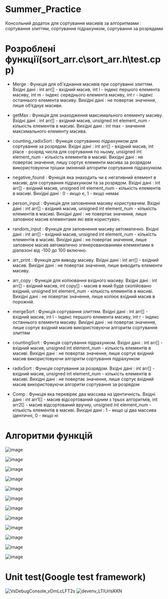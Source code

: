 # Summer_Practice
Консольний додаток для сортування масивів за алгоритмами : сортування злиттям, сортування підрахунком, сортування за розрядами

# Розроблені функції(sort_arr.c\sort_arr.h\test.cpp)
- Merge : Функція для об'єднання масивів при сортуванні злиттям. Вхідні дані : int arr[] - вхідний масив, int l - індекс першого елемента масиву, int m - індекс середнього елемента масиву, int r - індекс останнього елемента масиву. Вихідні дані : не повертає значення, лише об’єднує масиви.

- getMax :  Функція для знаходження максимального елементу масиву. Вхідні дані : int arr[] - вхідний масив, unsigned int element_num - кількість елементів в масиві. Вихідні дані : int max - значення максимального елементу масива.

- counting_radixSort : Функція сортуванню підрахунком для сортування за розрядом. Вхідні дані :  int arr[] - вхідний масив, int place -  розряд числа для сортування по ньому, unsigned int element_num - кількість елементів в масиві. Вихідні дані : не повертає значення, лишу сортує елементи масива за розрядом  використовуючи трішки змінений алгоритм сортування підрахунком.

- negative_found : Функція яка знаходить чи є негативний елемент в масиві, для сортування підрахунком та за розрядом. Вхідні дані : int arr[] - вхідний масив, unsigned int element_num - кількість елементів в масиві.  Вихідні дані : 0 - якщо є, 1 - якщо немає

- person_input : Функція для заповнення масиву користувачем. Вхідні дані : int arr[] - вхідний масив, unsigned int element_num - кількість елементів в масиві. Вихідні дані : не повертає значення, лише заповнює масив елементами які ввів користувач.

- random_input : Функція для заповнення масиву автоматично. Вхідні дані : int arr[] - вхідний масив, unsigned int element_num - кількість елементів в масиві. Вихідні дані : не повертає значення, лише заповнює масив автоматично згенерованованими елементами в діапазоні від -100 до 100 включно.

- arr_print : Функція для виводу масиву. Вхідні дані : int arr[] - вхідний масив. Вихідні дані : не повертає значення, лише виводить елементи масиву.

- arr_copy : Функція для копіювання вхідного масиву. Вхідні дані : int arr[] - вхідний масив, int copy[] - масив в який буде скопійовано вхідний, unsigned int element_num - кількість елементів в масиві. Вихідні дані : не повертає значення, лише копіює вхідний масив в порожній.

- mergeSort : Функція сортування злиттям. Вхідні дані : int arr[] - вхідний масив, int l - індекс першого елемента масиву, int r - індекс останнього елемента масиву. Вихідні дані : не повертає значення, лише сортує вхідний масив використовуючи алгоритм сортування злиттям

- countingSort : Функція сортування підрахунком. Вхідні дані : int arr[] - вхідний масив, unsigned int element_num - кількість елементів в масиві. Вихідні дані : не повертає значення, лише сортує вхідний масив використовуючи алгоритм сортування підрахунком

- radixSort : Функція сортування за розрядом. Вхідні дані : int arr[] - вхідний масив, unsigned int element_num - кількість елементів в масиві. Вихідні дані : не повертає значення, лише сортує вхідний масив використовуючи алгоритм сортування за розрядом

- Comp : Функція яка перевіряє два массива на ідентичність. Вхідні дані : int arr1[] - масив відсортований одним з трьох алгоритмів, int arr2[] -  масив відсортований вручну, unsigned int element_num - кількість елементів в масиві. Вихідні дані : 1 - якщо ці два массива ідентичні, 0 - якщо ні

# Алгоритми функцій
![image](https://user-images.githubusercontent.com/91478447/178563105-45bf23fb-cd48-499a-a2ea-6f85ea7b60ea.png)

![image](https://user-images.githubusercontent.com/91478447/178563133-b302790d-223a-40e0-a88c-a2a1874e9dc3.png)

![image](https://user-images.githubusercontent.com/91478447/178563920-9e9a543d-d155-44c4-98fa-8a8c3fb5e6c7.png)

![image](https://user-images.githubusercontent.com/91478447/178563948-0fc81078-f9e0-434e-bd9e-355b64b2f187.png)

![image](https://user-images.githubusercontent.com/91478447/178563984-abf316b5-3954-4c55-9890-16359f6a3733.png)

![image](https://user-images.githubusercontent.com/91478447/178564010-8a6c67cc-62d0-41b8-93fd-113b74928845.png)

![image](https://user-images.githubusercontent.com/91478447/178564260-a2499f92-84f0-40b2-abd9-d134a8a8e049.png)

![image](https://user-images.githubusercontent.com/91478447/178564392-e493898f-d74a-4f3f-8486-6f68bcdbb40d.png)

![image](https://user-images.githubusercontent.com/91478447/178564424-620559b2-82d4-47e6-89f2-de67b4200256.png)

![image](https://user-images.githubusercontent.com/91478447/178564450-cfc2532e-bbac-44df-8743-4e8b7c5918b6.png)

![image](https://user-images.githubusercontent.com/91478447/178564476-6819287d-73fa-425c-8861-50450c4b172d.png)

![image](https://user-images.githubusercontent.com/91478447/178564494-97355399-d60c-4e34-b16b-3b506a5aa256.png)

# Unit test(Google test framework)

![VsDebugConsole_vDmLcLFT2s](https://user-images.githubusercontent.com/91478447/178566612-d20d8e6c-c854-4512-a794-5d3cf3293e93.png)
![devenv_LTIUrIsKKN](https://user-images.githubusercontent.com/91478447/178566617-d592a8ca-0a75-48a5-a25c-4a922d36da27.png)

